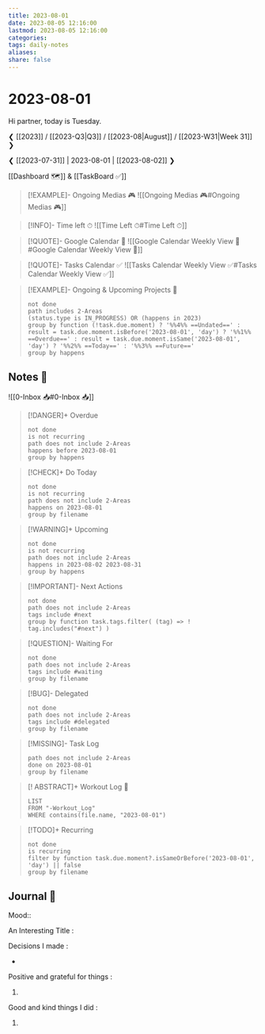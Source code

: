 ```yaml
---
title: 2023-08-01
date: 2023-08-05 12:16:00
lastmod: 2023-08-05 12:16:00
categories: 
tags: daily-notes
aliases: 
share: false 
---
```


# 2023-08-01

Hi partner, today is Tuesday.

❮ [[2023]] / [[2023-Q3|Q3]] / [[2023-08|August]] / [[2023-W31|Week 31]] ❯

❮ [[2023-07-31]] | 2023-08-01 | [[2023-08-02]] ❯

[[Dashboard 🗺️]] & [[TaskBoard ✅]]

> [!EXAMPLE]- Ongoing Medias 🎮
> ![[Ongoing Medias 🎮#Ongoing Medias 🎮]]

> [!INFO]- Time left ⏱
> ![[Time Left ⏱#Time Left ⏱]]

> [!QUOTE]- Google Calendar 📅
> ![[Google Calendar Weekly View 📅#Google Calendar Weekly View 📅]]

> [!QUOTE]- Tasks Calendar ✅
> ![[Tasks Calendar Weekly View ✅#Tasks Calendar Weekly View ✅]]

> [!EXAMPLE]- Ongoing & Upcoming Projects 🎯
>
> ```tasks
> not done
> path includes 2-Areas
> (status.type is IN_PROGRESS) OR (happens in 2023)
> group by function (!task.due.moment) ? '%%4%% ==Undated==' : result = task.due.moment.isBefore('2023-08-01', 'day') ? '%%1%% ==Overdue==' : result = task.due.moment.isSame('2023-08-01', 'day') ? '%%2%% ==Today==' : '%%3%% ==Future=='
> group by happens
> ```

## Notes 📝



![[0-Inbox 📥#0-Inbox 📥]]

> [!DANGER]+ Overdue
> ```tasks
> not done
> is not recurring
> path does not include 2-Areas
> happens before 2023-08-01
> group by happens
> ```

> [!CHECK]+ Do Today
> ```tasks
> not done
> is not recurring
> path does not include 2-Areas
> happens on 2023-08-01
> group by filename
> ```

> [!WARNING]+ Upcoming
> ```tasks
> not done
> is not recurring
> path does not include 2-Areas
> happens in 2023-08-02 2023-08-31
> group by happens
> ```

> [!IMPORTANT]- Next Actions
> ```tasks
> not done
> path does not include 2-Areas
> tags include #next
> group by function task.tags.filter( (tag) => ! tag.includes("#next") )
> ```

> [!QUESTION]- Waiting For
> ```tasks
> not done
> path does not include 2-Areas
> tags include #waiting
> group by filename
> ```

> [!BUG]- Delegated
> ```tasks
> not done
> path does not include 2-Areas
> tags include #delegated
> group by filename
> ```

> [!MISSING]- Task Log
> ```tasks
> path does not include 2-Areas
> done on 2023-08-01
> group by filename
> ```

> [! ABSTRACT]+ Workout Log 💪
> ```dataview
> LIST
> FROM "-Workout_Log"
> WHERE contains(file.name, "2023-08-01")
> ```

> [!TODO]+ Recurring
> ```tasks
> not done
> is recurring
> filter by function task.due.moment?.isSameOrBefore('2023-08-01', 'day') || false
> group by filename 
> ```

## Journal 📔

Mood::

An Interesting Title : 



Decisions I made :

- 

Positive and grateful for things :

1. 

Good and kind things I did :

1. 